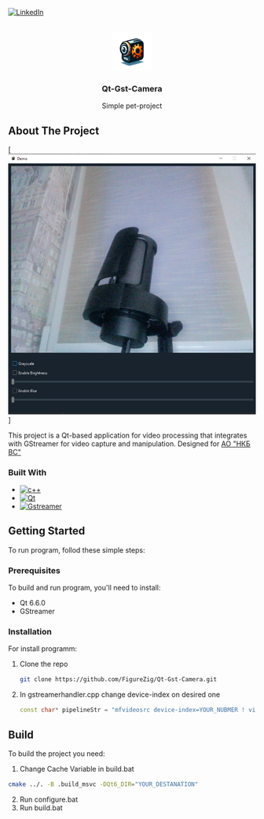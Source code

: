 
[![LinkedIn][linkedin-shield]][linkedin-url]

<!-- PROJECT LOGO -->
<br />
<div align="center">
  <a href="https://github.com/othneildrew/Best-README-Template">
    <img src="qdarkstyle/icon.png" alt="Logo" width="80" height="80">
  </a>

  <h3 align="center">Qt-Gst-Camera</h3>

  <p align="center">
    Simple pet-project
  </p>
</div>

<!-- ABOUT THE PROJECT -->
## About The Project

[![example][product-example]]

This project is a Qt-based application for video processing that integrates with GStreamer for video capture and manipulation. Designed for [АО "НКБ ВС"](https://nkbvs.ru/)


### Built With

* [![c++][c++-shield]][c++-url]
* [![Qt][qt-shield]][qt-url]
* [![Gstreamer][gstreamer-shield]][gstreamer-url]

<!-- GETTING STARTED -->
## Getting Started

To run program, follod these simple steps:

### Prerequisites

To build and run program, you'll need to install:
* Qt 6.6.0
* GStreamer

### Installation

For install programm: 

1. Clone the repo
   ```sh
   git clone https://github.com/FigureZig/Qt-Gst-Camera.git
   ```
2. In gstreamerhandler.cpp change device-index on desired one
   ```c++
   const char* pipelineStr = "mfvideosrc device-index=YOUR_NUBMER ! videoconvert ! video/x-raw,format=RGB ! appsink name=sink";
   ```

<!--BUILD-->
## Build

To build the project you need:

1. Change Cache Variable in build.bat
  ```sh
  cmake ../. -B .build_msvc -DQt6_DIR="YOUR_DESTANATION"
  ```
2. Run configure.bat
3. Run build.bat

<!--MARKDOWN-->
[linkedin-shield]: https://img.shields.io/badge/LinkedIn-0077B5?style=for-the-badge&logo=linkedin&logoColor=white
[linkedin-url]: https://www.linkedin.com/in/figurezig

[qt-shield]: https://img.shields.io/badge/Qt-%23217346.svg?style=for-the-badge&logo=Qt&logoColor=white
[qt-url]: https://www.qt.io/

[c++-shield]:https://img.shields.io/badge/c++-%2300599C.svg?style=for-the-badge&logo=c%2B%2B&logoColor=white
[c++-url]: https://isocpp.org/

[gstreamer-shield]: https://img.shields.io/static/v1?style=for-the-badge&message=GStreamer&color=FF3131&logo=GStreamer&logoColor=FFFFFF&label=
[gstreamer-url]: https://gstreamer.freedesktop.org/

[product-logo]: qdarkstyle/icon.png
[product-example]: example.png
